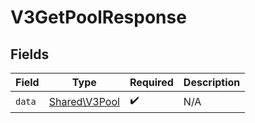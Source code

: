 # V3GetPoolResponse


## Fields

| Field                                          | Type                                           | Required                                       | Description                                    |
| ---------------------------------------------- | ---------------------------------------------- | ---------------------------------------------- | ---------------------------------------------- |
| `data`                                         | [Shared\V3Pool](../../Models/Shared/V3Pool.md) | :heavy_check_mark:                             | N/A                                            |